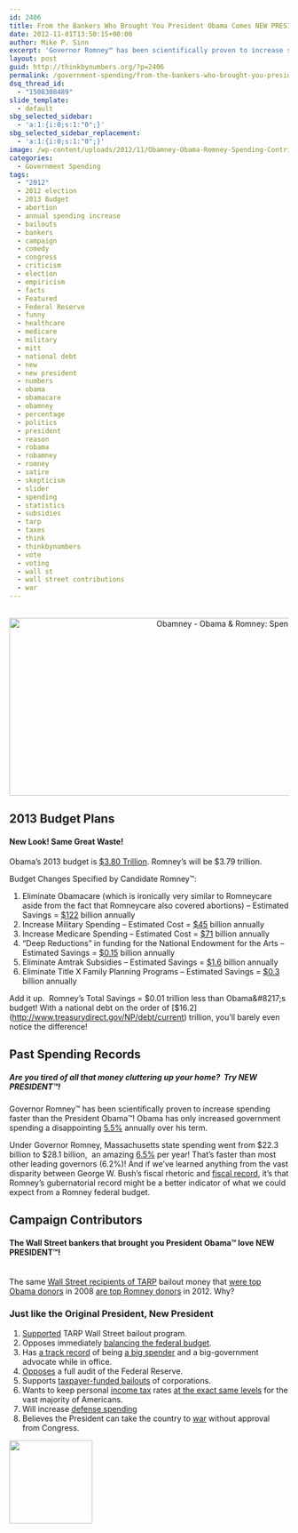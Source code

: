 ```yaml
---
id: 2406
title: From the Bankers Who Brought You President Obama Comes NEW PRESIDENT™!
date: 2012-11-01T13:50:15+00:00
author: Mike P. Sinn
excerpt: 'Governor Romney™ has been scientifically proven to increase spending faster than the President Obama™! Obama has only increased government spending a disappointing 5.5% annually over his term.'
layout: post
guid: http://thinkbynumbers.org/?p=2406
permalink: /government-spending/from-the-bankers-who-brought-you-president-obama-comes-new-president/
dsq_thread_id:
  - "1508308489"
slide_template:
  - default
sbg_selected_sidebar:
  - 'a:1:{i:0;s:1:"0";}'
sbg_selected_sidebar_replacement:
  - 'a:1:{i:0;s:1:"0";}'
image: /wp-content/uploads/2012/11/Obamney-Obama-Romney-Spending-Contributors-Infographic-672x224.jpg
categories:
  - Government Spending
tags:
  - "2012"
  - 2012 election
  - 2013 Budget
  - abortion
  - annual spending increase
  - bailouts
  - bankers
  - campaign
  - comedy
  - congress
  - criticism
  - election
  - empiricism
  - facts
  - Featured
  - Federal Reserve
  - funny
  - healthcare
  - medicare
  - military
  - mitt
  - national debt
  - new
  - new president
  - numbers
  - obama
  - obamacare
  - obamney
  - percentage
  - politics
  - president
  - reason
  - robama
  - robamney
  - romney
  - satire
  - skepticism
  - slider
  - spending
  - statistics
  - subsidies
  - tarp
  - taxes
  - think
  - thinkbynumbers
  - vote
  - voting
  - wall st
  - wall street contributions
  - war
---
```

<p style="text-align: center;">
  <a href="http://thinkbynumbers.org/wp-content/uploads/2012/11/Obamney-Obama-Romney-Spending-Contributors-Infographic.jpg"><br /> </a><a href="http://thinkbynumbers.org/wp-content/uploads/2012/11/Obamney-Obama-Romney-Spending-Contributors-Infographic.jpg"><img data-attachment-id="2543" data-permalink="https://thinkbynumbers.org/government-spending/from-the-bankers-who-brought-you-president-obama-comes-new-president/attachment/obamney-obama-romney-spending-contributors-infographic/" data-orig-file="https://thinkbynumbers.org/wp-content/uploads/2012/11/Obamney-Obama-Romney-Spending-Contributors-Infographic.jpg" data-orig-size="960,320" data-comments-opened="1" data-image-meta="{&quot;aperture&quot;:&quot;0&quot;,&quot;credit&quot;:&quot;&quot;,&quot;camera&quot;:&quot;&quot;,&quot;caption&quot;:&quot;&quot;,&quot;created_timestamp&quot;:&quot;0&quot;,&quot;copyright&quot;:&quot;&quot;,&quot;focal_length&quot;:&quot;0&quot;,&quot;iso&quot;:&quot;0&quot;,&quot;shutter_speed&quot;:&quot;0&quot;,&quot;title&quot;:&quot;&quot;,&quot;orientation&quot;:&quot;0&quot;}" data-image-title="Obamney-Obama-Romney-Spending-Contributors-Infographic" data-image-description="" data-medium-file="https://thinkbynumbers.org/wp-content/uploads/2012/11/Obamney-Obama-Romney-Spending-Contributors-Infographic-300x100.jpg" data-large-file="https://thinkbynumbers.org/wp-content/uploads/2012/11/Obamney-Obama-Romney-Spending-Contributors-Infographic.jpg" class="alignnone wp-image-2543 size-full" title="Obamney - Obama & Romney: Spending & Contributors Infographic" src="http://thinkbynumbers.org/wp-content/uploads/2012/11/Obamney-Obama-Romney-Spending-Contributors-Infographic.jpg" width="960" height="320" srcset="https://thinkbynumbers.org/wp-content/uploads/2012/11/Obamney-Obama-Romney-Spending-Contributors-Infographic.jpg 960w, https://thinkbynumbers.org/wp-content/uploads/2012/11/Obamney-Obama-Romney-Spending-Contributors-Infographic-300x100.jpg 300w, https://thinkbynumbers.org/wp-content/uploads/2012/11/Obamney-Obama-Romney-Spending-Contributors-Infographic-768x256.jpg 768w, https://thinkbynumbers.org/wp-content/uploads/2012/11/Obamney-Obama-Romney-Spending-Contributors-Infographic-672x224.jpg 672w, https://thinkbynumbers.org/wp-content/uploads/2012/11/Obamney-Obama-Romney-Spending-Contributors-Infographic-480x160.jpg 480w" sizes="(max-width: 960px) 100vw, 960px" /></a>
</p>

## 2013 Budget Plans

#### New Look! Same Great Waste!

Obama&#8217;s 2013 budget is [$3.80 Trillion](https://en.wikipedia.org/wiki/2013_United_States_federal_budget). Romney&#8217;s will be $3.79 trillion.

Budget Changes Specified by Candidate Romney™:

  1. Eliminate Obamacare (which is ironically very similar to Romneycare aside from the fact that Romneycare also covered abortions) &#8211; Estimated Savings = [$122](http://www.forbes.com/forbes/welcome/?toURL=http://www.forbes.com/sites/aroy/2012/07/27/cbo-obamacare-will-spend-more-tax-more-and-reduce-the-deficit-less-than-we-previously-thought/&refURL=http://thinkbynumbers.org&referrer=http://thinkbynumbers.org) billion annually
  2. Increase Military Spending &#8211; Estimated Cost = [$45](https://myaccount.nytimes.com/auth/login?URI=http%3A%2F%2Fwww.nytimes.com%2F2011%2F11%2F07%2Fworld%2Fpanetta-weighs-military-cuts-once-thought-out-of-bounds.html%3F_r%3D5&REFUSE_COOKIE_ERROR=SHOW_ERROR) billion annually
  3. Increase Medicare Spending &#8211; Estimated Cost = [$71](http://www.factcheck.org/2012/08/a-campaign-full-of-mediscare/) billion annually
  4. &#8220;Deep Reductions&#8221; in funding for the National Endowment for the Arts &#8211; Estimated Savings = [$0.15](https://www.philanthropy.com/article/Arts-Spending-Cut-as-2012/195421) billion annually
  5. Eliminate Amtrak Subsidies &#8211; Estimated Savings = [$1.6](http://reason.com/archives/2011/11/09/absolutely-profligate) billion annually
  6. Eliminate Title X Family Planning Programs &#8211; Estimated Savings = [$0.3](http://khn.org/news/planned-parenthood-title-10/) billion annually

Add it up.  Romney&#8217;s Total Savings = $0.01 trillion less than Obama&#8217;s budget! With a national debt on the order of [$16.2](http://www.treasurydirect.gov/NP/debt/current) trillion, you’ll barely even notice the difference!

## Past Spending Records

##### Are you tired of all that money cluttering up your home?  Try NEW PRESIDENT™!

Governor Romney™ has been scientifically proven to increase spending faster than the President Obama™! Obama has only increased government spending a disappointing [5.5%](https://www.washingtonpost.com/blogs/fact-checker/post/the-facts-about-the-growth-of-spending-under-obama/2012/05/24/gJQAIJh6nU_blog.html) annually over his term.

Under Governor Romney, Massachusetts state spending went from $22.3 billion to $28.1 billion,  an amazing [6.5%](https://myaccount.nytimes.com/auth/login?URI=http%3A%2F%2Fthecaucus.blogs.nytimes.com%2F2007%2F12%2F31%2Fclarification-on-huckabee-and-romney-spending%2F%3F_r%3D5&REFUSE_COOKIE_ERROR=SHOW_ERROR) per year! That’s faster than most other leading governors (6.2%)! And if we&#8217;ve learned anything from the vast disparity between George W. Bush’s fiscal rhetoric and [fiscal record](https://www.mercatus.org/publication/spending-under-president-george-w-bush), it’s that Romney’s gubernatorial record might be a better indicator of what we could expect from a Romney federal budget.

## Campaign Contributors

<h4 dir="ltr">
  The Wall Street bankers that brought you President Obama™ love NEW PRESIDENT™!
</h4>

<strong id="internal-source-marker_0.35371873271651566"><br /> </strong>The same [Wall Street recipients of TARP](http://www.opensecrets.org/news/2009/02/tarp-recipients-paid-out-114-m/) bailout money that [were top Obama donors](http://www.opensecrets.org/pres08/contrib.php?cycle=2008&cid=N00009638) in 2008 [are top Romney donors](http://www.opensecrets.org/pres12/contrib.php?cycle=2012&id=N00000286) in 2012. Why?

### Just like the Original President, New President

  1. [Supported](http://www.youtube.com/watch?feature=player_embedded&v=aX6T--U8Ll8) TARP Wall Street bailout program.
  2. Opposes immediately [balancing the federal budget](http://theeconomiccollapseblog.com/archives/there-is-not-going-to-be-a-solution-to-our-economic-problems-on-the-national-level).
  3. Has [a track record](http://endoftheamericandream.com/archives/16-reasons-why-mitt-romney-would-be-a-really-really-bad-president) of being [a big spender](http://endoftheamericandream.com/archives/17-reasons-why-a-vote-for-mitt-romney-is-a-vote-for-the-new-world-order) and a big-government advocate while in office.
  4. [Opposes](http://www.thepoliticalguide.com/Profiles/Governor/Massachusetts/Mitt_Romney/Views/The_Federal_Reserve/) a full audit of the Federal Reserve.
  5. Supports [taxpayer-funded bailouts](http://www.dailykos.com/story/2012/02/17/1065790/-Mitt-Romney-s-bailout-problem) of corporations.
  6. Wants to keep personal <a href="https://turbotax.intuit.com/" target="_blank">income tax</a> rates [at the exact same levels](http://www.businessinsider.com/mitt-romney-tax-rates-low-2012-7) for the vast majority of Americans.
  7. Will increase [defense spending](http://www.rawstory.com/2011/02/defense-enjoys-short-term-boost-under-obama-budget/)
  8. Believes the President can take the country to [war](http://crooksandliars.com/nicole-belle/romney-president-has-power-act-unilat) without approval from Congress.

<a href="http://thinkbynumbers.org/government-spending/from-the-bankers-who-brought-you-president-obama-comes-new-president/attachment/obamney-obama-romney-spending-infographic-ad-version-11-1-12-thumbnail/" rel="attachment wp-att-2558"><img data-attachment-id="2558" data-permalink="https://thinkbynumbers.org/government-spending/from-the-bankers-who-brought-you-president-obama-comes-new-president/attachment/obamney-obama-romney-spending-infographic-ad-version-11-1-12-thumbnail/" data-orig-file="https://thinkbynumbers.org/wp-content/uploads/2012/11/Obamney-Obama-Romney-Spending-Infographic-Ad-Version-11-1-12-thumbnail.jpg" data-orig-size="300,300" data-comments-opened="1" data-image-meta="{&quot;aperture&quot;:&quot;0&quot;,&quot;credit&quot;:&quot;&quot;,&quot;camera&quot;:&quot;&quot;,&quot;caption&quot;:&quot;&quot;,&quot;created_timestamp&quot;:&quot;0&quot;,&quot;copyright&quot;:&quot;&quot;,&quot;focal_length&quot;:&quot;0&quot;,&quot;iso&quot;:&quot;0&quot;,&quot;shutter_speed&quot;:&quot;0&quot;,&quot;title&quot;:&quot;&quot;,&quot;orientation&quot;:&quot;0&quot;}" data-image-title="Obamney-Obama-Romney-Spending-Infographic-Ad-Version-11-1-12-thumbnail" data-image-description="" data-medium-file="https://thinkbynumbers.org/wp-content/uploads/2012/11/Obamney-Obama-Romney-Spending-Infographic-Ad-Version-11-1-12-thumbnail.jpg" data-large-file="https://thinkbynumbers.org/wp-content/uploads/2012/11/Obamney-Obama-Romney-Spending-Infographic-Ad-Version-11-1-12-thumbnail.jpg" class="aligncenter size-thumbnail wp-image-2558" title="Obamney-Obama-Romney-Spending-Infographic-Ad-Version-11-1-12-thumbnail" src="http://thinkbynumbers.org/wp-content/uploads/2012/11/Obamney-Obama-Romney-Spending-Infographic-Ad-Version-11-1-12-thumbnail-150x150.jpg" alt="" width="150" height="150" srcset="https://thinkbynumbers.org/wp-content/uploads/2012/11/Obamney-Obama-Romney-Spending-Infographic-Ad-Version-11-1-12-thumbnail-150x150.jpg 150w, https://thinkbynumbers.org/wp-content/uploads/2012/11/Obamney-Obama-Romney-Spending-Infographic-Ad-Version-11-1-12-thumbnail.jpg 300w" sizes="(max-width: 150px) 100vw, 150px" /></a>